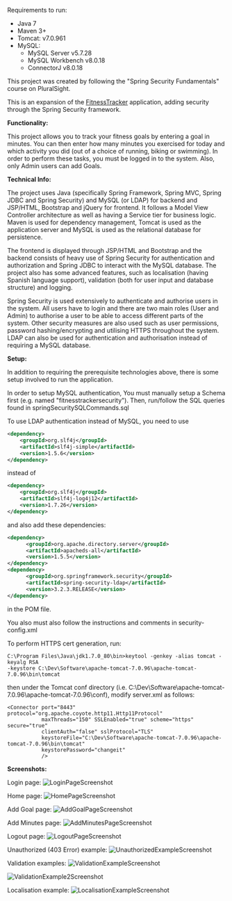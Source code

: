 Requirements to run:
- Java 7
- Maven 3+
- Tomcat: v7.0.961
- MySQL:
    - MySQL Server v5.7.28
    - MySQL Workbench v8.0.18
    - ConnectorJ v8.0.18

This project was created by following the "Spring Security Fundamentals" course on PluralSight.
    
This is an expansion of the [FitnessTracker](https://github.com/DominikZig/FitnessTracker) application, adding security through the Spring Security framework.

**Functionality:**

This project allows you to track your fitness goals by entering a goal in minutes. You can then enter how many minutes you exercised for today and which activity you did (out of a choice of running, biking or swimming).
In order to perform these tasks, you must be logged in to the system. Also, only Admin users can add Goals.

**Technical Info:**

The project uses Java (specifically Spring Framework, Spring MVC, Spring JDBC and Spring Security) and MySQL (or LDAP) for backend and JSP/HTML, Bootstrap and jQuery for frontend. It follows a Model View Controller architecture as well as 
having a Service tier for business logic. Maven is used for dependency management, Tomcat is used as the application server and MySQL is used as the relational database for persistence.

The frontend is displayed through JSP/HTML and Bootstrap and the backend consists of heavy use of Spring Security for authentication and authorization and Spring JDBC to interact with the MySQL database. The project also has some advanced features, such as localisation (having Spanish language support), 
validation (both for user input and database structure) and logging.

Spring Security is used extensively to authenticate and authorise users in the system. All users have to login and there are two main roles (User and Admin) to authorise a user to be able to access different parts
of the system. Other security measures are also used such as user permissions, password hashing/encrypting and utilising HTTPS throughout the system. LDAP can also be used for authentication and authorisation instead of requiring a MySQL database.

**Setup:**

In addition to requiring the prerequisite technologies above, there is some setup involved to run the application.

In order to setup MySQL authentication, You must manually setup a Schema first (e.g. named "fitnesstrackersecurity").
Then, run/follow the SQL queries found in springSecuritySQLCommands.sql

To use LDAP authentication instead of MySQL, you need to use       
```xml
<dependency>
    <groupId>org.slf4j</groupId>
    <artifactId>slf4j-simple</artifactId>
    <version>1.5.6</version>
</dependency>
```
instead of 
```xml   
<dependency>
    <groupId>org.slf4j</groupId>
    <artifactId>slf4j-log4j12</artifactId>
    <version>1.7.26</version>
</dependency>
```

and also add these dependencies:
```xml
<dependency>
      <groupId>org.apache.directory.server</groupId>
      <artifactId>apacheds-all</artifactId>
      <version>1.5.5</version>
</dependency>
<dependency>
      <groupId>org.springframework.security</groupId>
      <artifactId>spring-security-ldap</artifactId>
      <version>3.2.3.RELEASE</version>
</dependency>
```

in the POM file.

You also must also follow the instructions and comments in security-config.xml


To perform HTTPS cert generation, run:

```shell script
C:\Program Files\Java\jdk1.7.0_80\bin>keytool -genkey -alias tomcat -keyalg RSA
-keystore C:\Dev\Software\apache-tomcat-7.0.96\apache-tomcat-7.0.96\bin\tomcat
```

then under the Tomcat conf directory (i.e. C:\Dev\Software\apache-tomcat-7.0.96\apache-tomcat-7.0.96\conf), modify server.xml as follows:
    <!-- Define a SSL HTTP/1.1 Connector on port 8443
         This connector uses the BIO implementation that requires the JSSE
         style configuration. When using the APR/native implementation, the
         OpenSSL style configuration is required as described in the APR/native
         documentation -->

    <Connector port="8443" protocol="org.apache.coyote.http11.Http11Protocol"
               maxThreads="150" SSLEnabled="true" scheme="https" secure="true"
               clientAuth="false" sslProtocol="TLS" 
               keystoreFile="C:\Dev\Software\apache-tomcat-7.0.96\apache-tomcat-7.0.96\bin\tomcat"
               keystorePassword="changeit"
               />


**Screenshots:**

Login page:
![LoginPageScreenshot](LoginPageScreenshot.PNG)

Home page:
![HomePageScreenshot](HomePageScreenshot.PNG)

Add Goal page:
![AddGoalPageScreenshot](AddGoalPageScreenshot.PNG)

Add Minutes page:
![AddMinutesPageScreenshot](AddMinutesPageScreenshot.PNG)

Logout page:
![LogoutPageScreenshot](LogoutPageScreenshot.PNG)

Unauthorized (403 Error) example:
![UnauthorizedExampleScreenshot](UnauthorizedExampleScreenshot.PNG)

Validation examples:
![ValidationExampleScreenshot](ValidationExampleScreenshot.PNG)

![ValidationExample2Screenshot](ValidationExample2Screenshot.PNG)

Localisation example:
![LocalisationExampleScreenshot](LocalisationScreenshot.PNG)

